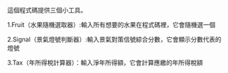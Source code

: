 這個程式碼提供三個小工具。

1.Fruit（水果隨機選取器）:輸入所有想要的水果在程式碼裡，它會隨機選一個

2.Signal（景氣燈號判斷器）:輸入景氣對策信號綜合分數，它會顯示分數代表的燈號

3.Tax（年所得稅計算器）：輸入淨年所得額，它會計算應繳的年所得稅額
